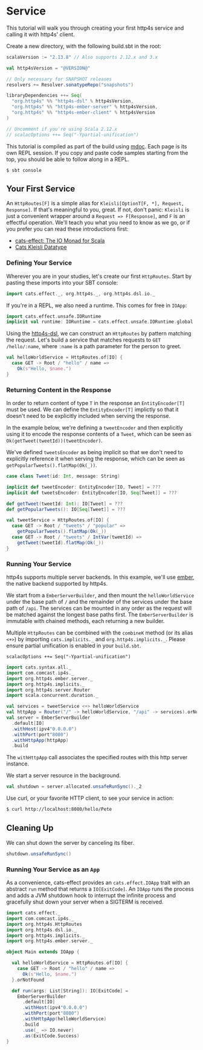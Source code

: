 # Service

This tutorial will walk you through creating your first http4s service
and calling it with http4s' client.

Create a new directory, with the following build.sbt in the root:

```scala
scalaVersion := "2.13.8" // Also supports 2.12.x and 3.x

val http4sVersion = "@VERSION@"

// Only necessary for SNAPSHOT releases
resolvers += Resolver.sonatypeRepo("snapshots")

libraryDependencies ++= Seq(
  "org.http4s" %% "http4s-dsl" % http4sVersion,
  "org.http4s" %% "http4s-ember-server" % http4sVersion,
  "org.http4s" %% "http4s-ember-client" % http4sVersion
)

// Uncomment if you're using Scala 2.12.x
// scalacOptions ++= Seq("-Ypartial-unification")
```

This tutorial is compiled as part of the build using [mdoc].  Each page
is its own REPL session.  If you copy and paste code samples starting
from the top, you should be able to follow along in a REPL.

```
$ sbt console
```

## Your First Service

An `HttpRoutes[F]` is a simple alias for
`Kleisli[OptionT[F, *], Request, Response]`.  If that's meaningful to you,
great.  If not, don't panic: `Kleisli` is just a convenient wrapper
around a `Request => F[Response]`, and `F` is an effectful
operation.  We'll teach you what you need to know as we go, or if you
prefer you can read these introductions first:

* [cats-effect: The IO Monad for Scala]
* [Cats Kleisli Datatype]

### Defining Your Service

Wherever you are in your studies, let's create our first
`HttpRoutes`.  Start by pasting these imports into your SBT console:

```scala mdoc:silent
import cats.effect._, org.http4s._, org.http4s.dsl.io._
```

If you're in a REPL, we also need a runtime.  This comes for free in `IOApp`:

```scala mdoc:silent
import cats.effect.unsafe.IORuntime
implicit val runtime: IORuntime = cats.effect.unsafe.IORuntime.global
```

Using the [http4s-dsl], we can construct an `HttpRoutes` by pattern
matching the request.  Let's build a service that matches requests to
`GET /hello/:name`, where `:name` is a path parameter for the person to
greet.

```scala mdoc
val helloWorldService = HttpRoutes.of[IO] {
  case GET -> Root / "hello" / name =>
    Ok(s"Hello, $name.")
}
```

### Returning Content in the Response
In order to return content of type `T` in the response an `EntityEncoder[T]`
must be used. We can define the `EntityEncoder[T]` implictly so that it
doesn't need to be explicitly included when serving the response.

In the example below, we're defining a `tweetEncoder` and then
explicitly using it to encode the response contents of a `Tweet`, which can
be seen as `Ok(getTweet(tweetId))(tweetEncoder)`.

We've defined `tweetsEncoder` as being implicit so that we don't need to explicitly
reference it when serving the response, which can be seen as
`getPopularTweets().flatMap(Ok(_))`.

```scala mdoc
case class Tweet(id: Int, message: String)

implicit def tweetEncoder: EntityEncoder[IO, Tweet] = ???
implicit def tweetsEncoder: EntityEncoder[IO, Seq[Tweet]] = ???

def getTweet(tweetId: Int): IO[Tweet] = ???
def getPopularTweets(): IO[Seq[Tweet]] = ???

val tweetService = HttpRoutes.of[IO] {
  case GET -> Root / "tweets" / "popular" =>
    getPopularTweets().flatMap(Ok(_))
  case GET -> Root / "tweets" / IntVar(tweetId) =>
    getTweet(tweetId).flatMap(Ok(_))
}
```

### Running Your Service

http4s supports multiple server backends.  In this example, we'll use
[ember], the native backend supported by http4s.

We start from a `EmberServerBuilder`, and then mount the `helloWorldService` under
the base path of `/` and the remainder of the services under the base
path of `/api`. The services can be mounted in any order as the request will be
matched against the longest base paths first. The `EmberServerBuilder` is immutable
with chained methods, each returning a new builder.

Multiple `HttpRoutes` can be combined with the `combineK` method (or its alias
`<+>`) by importing `cats.implicits._` and `org.http4s.implicits._`. Please ensure partial unification is enabled in your `build.sbt`.

`scalacOptions ++= Seq("-Ypartial-unification")`

```scala mdoc:silent
import cats.syntax.all._
import com.comcast.ip4s._
import org.http4s.ember.server._
import org.http4s.implicits._
import org.http4s.server.Router
import scala.concurrent.duration._
```

```scala mdoc
val services = tweetService <+> helloWorldService
val httpApp = Router("/" -> helloWorldService, "/api" -> services).orNotFound
val server = EmberServerBuilder
  .default[IO]
  .withHost(ipv4"0.0.0.0")
  .withPort(port"8080")
  .withHttpApp(httpApp)
  .build
```

The `withHttpApp` call associates the specified routes with this http server instance.

We start a server resource in the background.

```scala mdoc
val shutdown = server.allocated.unsafeRunSync()._2
```

Use curl, or your favorite HTTP client, to see your service in action:

```sh
$ curl http://localhost:8080/hello/Pete
```

## Cleaning Up

We can shut down the server by canceling its fiber.

```scala mdoc
shutdown.unsafeRunSync()
```

### Running Your Service as an `App`

As a convenience, cats-effect provides an `cats.effect.IOApp` trait
with an abstract `run` method that returns a `IO[ExitCode]`.  An
`IOApp` runs the process and adds a JVM shutdown hook to interrupt
the infinite process and gracefully shut down your server when a
SIGTERM is received.

```scala mdoc:silent:reset
import cats.effect._
import com.comcast.ip4s._
import org.http4s.HttpRoutes
import org.http4s.dsl.io._
import org.http4s.implicits._
import org.http4s.ember.server._
```

```scala mdoc:silent
object Main extends IOApp {

  val helloWorldService = HttpRoutes.of[IO] {
    case GET -> Root / "hello" / name =>
      Ok(s"Hello, $name.")
  }.orNotFound

  def run(args: List[String]): IO[ExitCode] =
    EmberServerBuilder
      .default[IO]
      .withHost(ipv4"0.0.0.0")
      .withPort(port"8080")
      .withHttpApp(helloWorldService)
      .build
      .use(_ => IO.never)
      .as(ExitCode.Success)
}
```

[ember]: https://github.com/http4s/http4s
[mdoc]: https://scalameta.org/mdoc/
[Cats Kleisli Datatype]: https://typelevel.org/cats/datatypes/kleisli.html
[cats-effect: The IO Monad for Scala]: https://typelevel.org/cats-effect/
[http4s-dsl]: dsl.md
